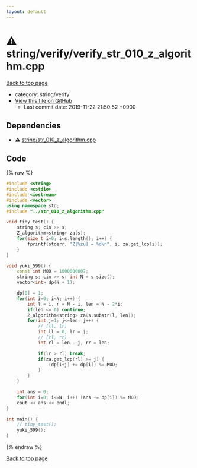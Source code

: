 ```yaml
---
layout: default
---
```


<!-- mathjax config similar to math.stackexchange -->
<script type="text/javascript" async
  src="https://cdnjs.cloudflare.com/ajax/libs/mathjax/2.7.5/MathJax.js?config=TeX-MML-AM_CHTML">
</script>
<script type="text/x-mathjax-config">
  MathJax.Hub.Config({
    TeX: { equationNumbers: { autoNumber: "AMS" }},
    tex2jax: {
      inlineMath: [ ['$','$'] ],
      processEscapes: true
    },
    "HTML-CSS": { matchFontHeight: false },
    displayAlign: "left",
    displayIndent: "2em"
  });
</script>

<script type="text/javascript" src="https://cdnjs.cloudflare.com/ajax/libs/jquery/3.4.1/jquery.min.js"></script>
<script src="https://cdn.jsdelivr.net/npm/jquery-balloon-js@1.1.2/jquery.balloon.min.js" integrity="sha256-ZEYs9VrgAeNuPvs15E39OsyOJaIkXEEt10fzxJ20+2I=" crossorigin="anonymous"></script>
<script type="text/javascript" src="../../../assets/js/copy-button.js"></script>
<link rel="stylesheet" href="../../../assets/css/copy-button.css" />


# :warning: string/verify/verify_str_010_z_algorithm.cpp
<a href="../../../index.html">Back to top page</a>

* category: string/verify
* <a href="{{ site.github.repository_url }}/blob/master/string/verify/verify_str_010_z_algorithm.cpp">View this file on GitHub</a>
    - Last commit date: 2019-11-22 21:50:52 +0900




## Dependencies
* :warning: <a href="../str_010_z_algorithm.cpp.html">string/str_010_z_algorithm.cpp</a>


## Code
{% raw %}
```cpp
#include <string>
#include <cstdio>
#include <iostream>
#include <vector>
using namespace std;
#include "../str_010_z_algorithm.cpp"

void tiny_test() {
    string s; cin >> s;
    Z_algorithm<string> za(s);
    for(size_t i=0; i<s.length(); i++) {
        fprintf(stderr, "Z[%zu] = %d\n", i, za.get_lcp(i));
    }
}

void yuki_599() {
    const int MOD = 1000000007;
    string s; cin >> s; int N = s.size();
    vector<int> dp(N + 1);

    dp[0] = 1;
    for(int i=0; i<N; i++) {
        int l = i, r = N - i, len = N - 2*i;
        if(len <= 0) continue;
        Z_algorithm<string> za(s.substr(l, len));
        for(int j=1; j<=len; j++) {
            // [ll, lr)
            int ll = 0, lr = j;
            // [rl, rr)
            int rl = len - j, rr = len;

            if(lr > rl) break;
            if(za.get_lcp(rl) >= j) {
                (dp[i+j] += dp[i]) %= MOD;
            }
        }
    }

    int ans = 0;
    for(int i=0; i<=N; i++) (ans += dp[i]) %= MOD;
    cout << ans << endl;
}

int main() {
    // tiny_test();
    yuki_599();
}

```
{% endraw %}

<a href="../../../index.html">Back to top page</a>

